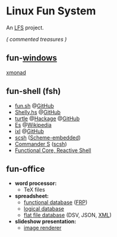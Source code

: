 # Linux Fun System
An [LFS](http://www.linuxfromscratch.org/) project.

*( commented treasures* <!--
[//]: # (https://en.wikipedia.org/wiki/NixOS)
[//]: # (https://en.wikipedia.org/wiki/House_%28operating_system%29)
[//]: #
[//]: # (http://stackoverflow.com/a/20885980)
[//]: # (fun-os can wait...)
[//]: # (# [FunOS](http://gomerpedia.org/wiki/FUNOS))
[//]: # (An [LFS](http://www.linuxfromscratch.org/) project; not to be confused with [SigmatismOS](http://funarg.nfshost.com/r2/code/funos/funos.html) (Actually, that looks so epic! Changing to Linux Fun System; but once we have a Fun development environment/platform AKA DEPendency, we can look into FunOS and contact whoever that is.).)
-->*)*

## fun-[windows](http://uncyclopedia.wikia.com/wiki/Windows_BC)
[xmonad](https://en.wikipedia.org/wiki/Xmonad)

## fun-shell (fsh)
* [fun.sh](http://quasimal.com/posts/2012-05-21-funsh.html) @[GitHub](https://github.com/mikeplus64/fun.sh)
* [Shelly.hs](http://www.yesodweb.com/blog/2012/03/shelly-for-shell-scripts) @[GitHub](https://github.com/yesodweb/Shelly.hs#readme)
* [turtle](http://www.haskellforall.com/2015/01/use-haskell-for-shell-scripting.html) @[Hackage](http://hackage.haskell.org/package/turtle) @[GitHub](https://github.com/Gabriel439/Haskell-Turtle-Library)
* [Es](https://stuff.mit.edu/afs/sipb/user/yandros/doc/es-usenix-winter93.html) @[Wikipedia](https://en.wikipedia.org/wiki/Rc#es)
* [ixl](http://jneen.net/posts/2013-12-30-ixl-a-functional-language-with-the-heart-of-a-shell) @[GitHub](https://github.com/jneen/ixl-prototype)
* [scsh](http://www.alphanet.ch/~schinz/scsh-faq/scsh-faq_4.html#SEC33) ([Scheme-embedded](https://scsh.net/))
* [Commander S](http://www.deinprogramm.de/scheme-2005/05-knauel/05-knauel.pdf) ([scsh](https://scsh.net/resources/commander-s.html))
* [Functional Core, Reactive Shell](http://www.mokacoding.com/blog/functional-core-reactive-shell/)

## fun-office
* **word processor:**
    * TeX files
* **spreadsheet:**
    * [functional database](http://lambda-the-ultimate.org/node/953) ([FRP](http://stackoverflow.com/a/10496455/6815427))
    * [logical database](https://en.wikipedia.org/wiki/Deductive_database)
    * [flat file database](https://en.wikipedia.org/wiki/Flat_file_database) (DSV, JSON, [XML](http://hackage.haskell.org/package/HaXml))
* **slideshow presentation:**
    * [image renderer](https://en.wikipedia.org/wiki/Image_viewer)
